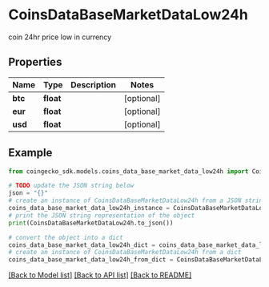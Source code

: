 # CoinsDataBaseMarketDataLow24h

coin 24hr price low in currency

## Properties

Name | Type | Description | Notes
------------ | ------------- | ------------- | -------------
**btc** | **float** |  | [optional] 
**eur** | **float** |  | [optional] 
**usd** | **float** |  | [optional] 

## Example

```python
from coingecko_sdk.models.coins_data_base_market_data_low24h import CoinsDataBaseMarketDataLow24h

# TODO update the JSON string below
json = "{}"
# create an instance of CoinsDataBaseMarketDataLow24h from a JSON string
coins_data_base_market_data_low24h_instance = CoinsDataBaseMarketDataLow24h.from_json(json)
# print the JSON string representation of the object
print(CoinsDataBaseMarketDataLow24h.to_json())

# convert the object into a dict
coins_data_base_market_data_low24h_dict = coins_data_base_market_data_low24h_instance.to_dict()
# create an instance of CoinsDataBaseMarketDataLow24h from a dict
coins_data_base_market_data_low24h_from_dict = CoinsDataBaseMarketDataLow24h.from_dict(coins_data_base_market_data_low24h_dict)
```
[[Back to Model list]](../README.md#documentation-for-models) [[Back to API list]](../README.md#documentation-for-api-endpoints) [[Back to README]](../README.md)


